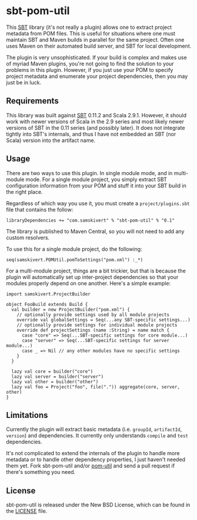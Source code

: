 # sbt-pom-util

This [SBT] library (it's not really a plugin) allows one to extract project
metadata from POM files. This is useful for situations where one must maintain
SBT and Maven builds in parallel for the same project. Often one uses Maven on
their automated build server, and SBT for local development.

The plugin is very unsophisticated. If your build is complex and makes use of
myriad Maven plugins, you're not going to find the solution to your problems in
this plugin. However, if you just use your POM to specify project metadata and
enumerate your project dependencies, then you may just be in luck.

## Requirements

This library was built against [SBT] 0.11.2 and Scala 2.9.1. However, it should
work with newer versions of Scala in the 2.9 series and most likely newer
versions of SBT in the 0.11 series (and possibly later). It does not integrate
tightly into SBT's internals, and thus I have not embedded an SBT (nor Scala)
version into the artifact name.

## Usage

There are two ways to use this plugin. In single module mode, and in
multi-module mode. For a single module project, you simply extract SBT
configuration information from your POM and stuff it into your SBT build in the
right place.

Regardless of which way you use it, you must create a `project/plugins.sbt`
file that contains the follow:

    libraryDependencies += "com.samskivert" % "sbt-pom-util" % "0.1"

The library is published to Maven Central, so you will not need to add any
custom resolvers.

To use this for a single module project, do the following:

    seq(samskivert.POMUtil.pomToSettings("pom.xml") :_*)

For a multi-module project, things are a bit trickier, but that is because the
plugin will automatically set up inter-project dependencies so that your
modules properly depend on one another. Here's a simple example:

    import samskivert.ProjectBuilder

    object FooBuild extends Build {
      val builder = new ProjectBuilder("pom.xml") {
        // optionally provide settings used by all module projects
        override val globalSettings = Seq(...any SBT-specific settings...)
        // optionally provide settings for individual module projects
        override def projectSettings (name :String) = name match {
          case "core" => Seq(...SBT-specific settings for core module...)
          case "server" => Seq(...SBT-specific settings for server module...)
          case _ => Nil // any other modules have no specific settings
        }
      }

      lazy val core = builder("core")
      lazy val server = builder("server")
      lazy val other = builder("other")
      lazy val foo = Project("foo", file(".")) aggregate(core, server, other)
    }

## Limitations

Currently the plugin will extract basic metadata (i.e. `groupId`, `artifactId`,
`version`) and dependencies. It currently only understands `compile` and `test`
dependencies.

It's not complicated to extend the internals of the plugin to handle more
metadata or to handle other dependency properties, I just haven't needed them
yet. Fork sbt-pom-util and/or [pom-util] and send a pull request if there's
something you need.

## License

sbt-pom-util is released under the New BSD License, which can be found in the
[LICENSE] file.

[SBT]: https://github.com/harrah/xsbt/wiki
[pom-util]: https://github.com/samskivert/pom-util
[LICENSE]: https://github.com/samskivert/sbt-pom-util/blob/master/LICENSE
